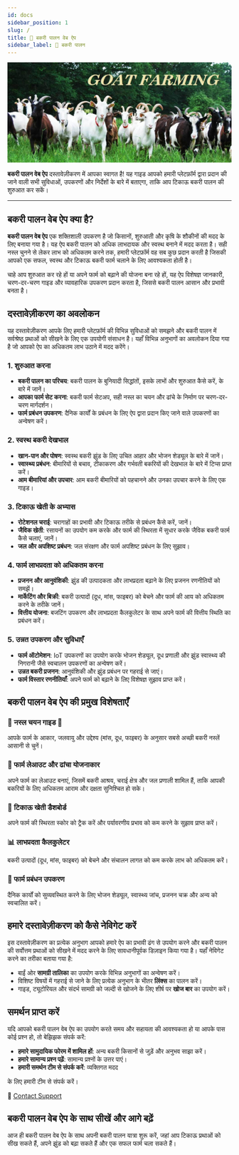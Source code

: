 ```yaml
---
id: docs
sidebar_position: 1
slug: /
title: 🐐 बकरी पालन वेब ऐप 
sidebar_label: 🐐 बकरी पालन
---
```


![Goat Farming](./assets/img/banner.jpg)

**बकरी पालन वेब ऐप** दस्तावेज़ीकरण में आपका स्वागत है! यह गाइड आपको हमारी प्लेटफ़ॉर्म द्वारा प्रदान की जाने वाली सभी सुविधाओं, उपकरणों और निर्देशों के बारे में बताएगा, ताकि आप टिकाऊ बकरी पालन की शुरुआत कर सकें।

---

## बकरी पालन वेब ऐप क्या है?

**बकरी पालन वेब ऐप** एक शक्तिशाली उपकरण है जो किसानों, शुरुआती और कृषि के शौकीनों की मदद के लिए बनाया गया है। यह ऐप बकरी पालन को अधिक लाभदायक और स्वस्थ बनाने में मदद करता है। सही नस्ल चुनने से लेकर लाभ को अधिकतम करने तक, हमारी प्लेटफ़ॉर्म वह सब कुछ प्रदान करती है जिसकी आपको एक सफल, स्वस्थ और टिकाऊ बकरी फार्म चलाने के लिए आवश्यकता होती है।

चाहे आप शुरुआत कर रहे हों या अपने फार्म को बढ़ाने की योजना बना रहे हों, यह ऐप विशेषज्ञ जानकारी, चरण-दर-चरण गाइड और व्यावहारिक उपकरण प्रदान करता है, जिससे बकरी पालन आसान और प्रभावी बनता है।

## दस्तावेज़ीकरण का अवलोकन

यह दस्तावेज़ीकरण आपके लिए हमारी प्लेटफ़ॉर्म की विभिन्न सुविधाओं को समझने और बकरी पालन में सर्वश्रेष्ठ प्रथाओं को सीखने के लिए एक उपयोगी संसाधन है। यहाँ विभिन्न अनुभागों का अवलोकन दिया गया है जो आपको ऐप का अधिकतम लाभ उठाने में मदद करेंगे।

### 1. शुरुआत करना
   - **बकरी पालन का परिचय**: बकरी पालन के बुनियादी सिद्धांतों, इसके लाभों और शुरुआत कैसे करें, के बारे में जानें।
   - **आपका फार्म सेट करना**: बकरी फार्म सेटअप, सही नस्ल का चयन और ढांचे के निर्माण पर चरण-दर-चरण मार्गदर्शन।
   - **फार्म प्रबंधन उपकरण**: दैनिक कार्यों के प्रबंधन के लिए ऐप द्वारा प्रदान किए जाने वाले उपकरणों का अन्वेषण करें।

   <!-- 📄 [शुरुआत गाइड पढ़ें](./getting-started.md) -->

### 2. स्वस्थ बकरी देखभाल
   - **खान-पान और पोषण**: स्वस्थ बकरी झुंड के लिए उचित आहार और भोजन शेड्यूल के बारे में जानें।
   - **स्वास्थ्य प्रबंधन**: बीमारियों से बचाव, टीकाकरण और गर्भवती बकरियों की देखभाल के बारे में टिप्स प्राप्त करें।
   - **आम बीमारियां और उपचार**: आम बकरी बीमारियों को पहचानने और उनका उपचार करने के लिए एक गाइड।

   <!-- 📄 [बकरी देखभाल का अन्वेषण करें](./goat-care.md) -->

### 3. टिकाऊ खेती के अभ्यास
   - **रोटेशनल चराई**: चरागाहों का प्रभावी और टिकाऊ तरीके से प्रबंधन कैसे करें, जानें।
   - **जैविक खेती**: रसायनों का उपयोग कम करके और फार्म की स्थिरता में सुधार करके जैविक बकरी फार्म कैसे चलाएं, जानें।
   - **जल और अपशिष्ट प्रबंधन**: जल संरक्षण और फार्म अपशिष्ट प्रबंधन के लिए सुझाव।

   <!-- 📄 [टिकाऊ खेती के सुझाव पढ़ें](./sustainable-farming.md) -->

### 4. फार्म लाभप्रदता को अधिकतम करना
   - **प्रजनन और आनुवंशिकी**: झुंड की उत्पादकता और लाभप्रदता बढ़ाने के लिए प्रजनन रणनीतियों को समझें।
   - **मार्केटिंग और बिक्री**: बकरी उत्पादों (दूध, मांस, फाइबर) को बेचने और फार्म की आय को अधिकतम करने के तरीके जानें।
   - **वित्तीय योजना**: बजटिंग उपकरण और लाभप्रदता कैलकुलेटर के साथ अपने फार्म की वित्तीय स्थिति का प्रबंधन करें।

   <!-- 📄 [लाभप्रदता के बारे में और जानें](./profitability.md) -->

### 5. उन्नत उपकरण और सुविधाएँ
   - **फार्म ऑटोमेशन**: IoT उपकरणों का उपयोग करके भोजन शेड्यूल, दूध प्रणाली और झुंड स्वास्थ्य की निगरानी जैसे स्वचालन उपकरणों का अन्वेषण करें।
   - **उन्नत बकरी प्रजनन**: आनुवंशिकी और झुंड प्रबंधन पर गहराई से जाएं।
   - **फार्म विस्तार रणनीतियाँ**: अपने फार्म को बढ़ाने के लिए विशेषज्ञ सुझाव प्राप्त करें।

   <!-- 📄 [आपके फार्म के लिए उन्नत उपकरण](./advanced-features.md) -->


## बकरी पालन वेब ऐप की प्रमुख विशेषताएँ

### 🐐 नस्ल चयन गाइड 🌿 
आपके फार्म के आकार, जलवायु और उद्देश्य (मांस, दूध, फाइबर) के अनुसार सबसे अच्छी बकरी नस्लें आसानी से चुनें।

### 🏡 फार्म लेआउट और ढांचा योजनाकार
अपने फार्म का लेआउट बनाएं, जिसमें बकरी आश्रय, चराई क्षेत्र और जल प्रणाली शामिल हैं, ताकि आपकी बकरियों के लिए अधिकतम आराम और दक्षता सुनिश्चित हो सके।

### 🍃 टिकाऊ खेती डैशबोर्ड
अपने फार्म की स्थिरता स्कोर को ट्रैक करें और पर्यावरणीय प्रभाव को कम करने के सुझाव प्राप्त करें।

### 📊 लाभप्रदता कैलकुलेटर
बकरी उत्पादों (दूध, मांस, फाइबर) को बेचने और संचालन लागत को कम करके लाभ को अधिकतम करें।

### 📅 फार्म प्रबंधन उपकरण
दैनिक कार्यों को सुव्यवस्थित करने के लिए भोजन शेड्यूल, स्वास्थ्य जांच, प्रजनन चक्र और अन्य को स्वचालित करें।

## हमारे दस्तावेज़ीकरण को कैसे नेविगेट करें

इस दस्तावेज़ीकरण का प्रत्येक अनुभाग आपको हमारे ऐप का प्रभावी ढंग से उपयोग करने और बकरी पालन की सर्वोत्तम प्रथाओं को सीखने में मदद करने के लिए सावधानीपूर्वक डिज़ाइन किया गया है। यहाँ नेविगेट करने का तरीका बताया गया है:

- बाईं ओर **सामग्री तालिका** का उपयोग करके विभिन्न अनुभागों का अन्वेषण करें।
- विशिष्ट विषयों में गहराई से जाने के लिए प्रत्येक अनुभाग के भीतर **लिंक्स** का पालन करें।
- गाइड, ट्यूटोरियल और संदर्भ सामग्री को जल्दी से खोजने के लिए शीर्ष पर **खोज बार** का उपयोग करें।

## समर्थन प्राप्त करें

यदि आपको बकरी पालन वेब ऐप का उपयोग करते समय और सहायता की आवश्यकता हो या आपके पास कोई प्रश्न हो, तो बेझिझक संपर्क करें:

- **हमारे सामुदायिक फोरम में शामिल हों**: अन्य बकरी किसानों से जुड़ें और अनुभव साझा करें।
- **हमारे सामान्य प्रश्न पढ़ें**: सामान्य प्रश्नों के उत्तर पाएं।
- **हमारी समर्थन टीम से संपर्क करें**: व्यक्तिगत मदद

के लिए हमारी टीम से संपर्क करें।

📧 [Contact Support](mailto:codeharborhub@gmail.com)

## बकरी पालन वेब ऐप के साथ सीखें और आगे बढ़ें

आज ही बकरी पालन वेब ऐप के साथ अपनी बकरी पालन यात्रा शुरू करें, जहां आप टिकाऊ प्रथाओं को सीख सकते हैं, अपने झुंड को बढ़ा सकते हैं और एक सफल फार्म चला सकते हैं।

<!-- 📄 [पूर्ण दस्तावेज़ीकरण का अन्वेषण करें](./docs/overview.md) -->